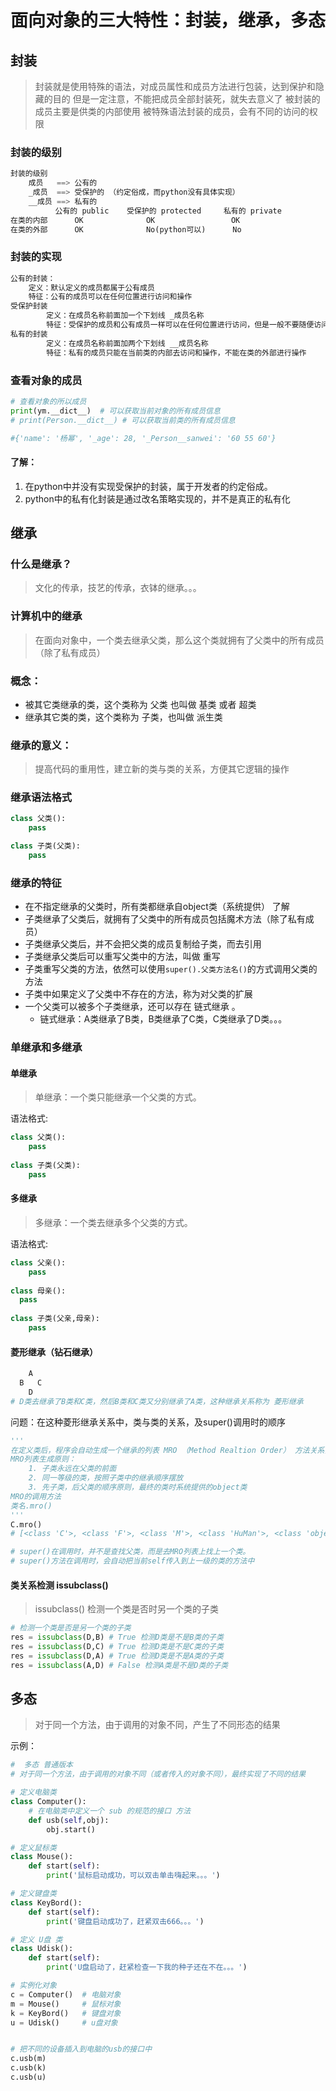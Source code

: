 # 面向对象的三大特性：封装，继承，多态

## 封装

> 封装就是使用特殊的语法，对成员属性和成员方法进行包装，达到保护和隐藏的目的 但是一定注意，不能把成员全部封装死，就失去意义了 被封装的成员主要是供类的内部使用 被特殊语法封装的成员，会有不同的访问的权限

### 封装的级别

```python
封装的级别
    成员   ==> 公有的
    _成员  ==> 受保护的 （约定俗成，而python没有具体实现）
    __成员 ==> 私有的
          公有的 public    受保护的 protected     私有的 private
在类的内部      OK              OK                 OK
在类的外部      OK              No(python可以)      No
```

### 封装的实现

```python
公有的封装：
    定义：默认定义的成员都属于公有成员
    特征：公有的成员可以在任何位置进行访问和操作
受保护封装
		定义：在成员名称前面加一个下划线 _成员名称
		特征：受保护的成员和公有成员一样可以在任何位置进行访问，但是一般不要随便访问和操作受保护成员
私有的封装
		定义：在成员名称前面加两个下划线 __成员名称
		特征：私有的成员只能在当前类的内部去访问和操作，不能在类的外部进行操作
```

### 查看对象的成员

```python
# 查看对象的所以成员
print(ym.__dict__)  # 可以获取当前对象的所有成员信息
# print(Person.__dict__) # 可以获取当前类的所有成员信息

#{'name': '杨幂', '_age': 28, '_Person__sanwei': '60 55 60'}
```

#### 了解：

1. 在python中并没有实现受保护的封装，属于开发者的约定俗成。
2. python中的私有化封装是通过改名策略实现的，并不是真正的私有化

## 继承

### 什么是继承？

> 文化的传承，技艺的传承，衣钵的继承。。。

### 计算机中的继承

> 在面向对象中，一个类去继承父类，那么这个类就拥有了父类中的所有成员（除了私有成员）

### 概念：

- 被其它类继承的类，这个类称为 父类 也叫做 基类 或者 超类
- 继承其它类的类，这个类称为 子类，也叫做 派生类

### 继承的意义：

> 提高代码的重用性，建立新的类与类的关系，方便其它逻辑的操作

### 继承语法格式

```python
class 父类():
	pass

class 子类(父类):
	pass
```

### 继承的特征

- 在不指定继承的父类时，所有类都继承自object类（系统提供） 了解
- 子类继承了父类后，就拥有了父类中的所有成员包括魔术方法（除了私有成员）
- 子类继承父类后，并不会把父类的成员复制给子类，而去引用
- 子类继承父类后可以重写父类中的方法，叫做 重写
- 子类重写父类的方法，依然可以使用`super().父类方法名()`的方式调用父类的方法
- 子类中如果定义了父类中不存在的方法，称为对父类的扩展
- 一个父类可以被多个子类继承，还可以存在 链式继承 。
  - 链式继承：A类继承了B类，B类继承了C类，C类继承了D类。。。

### 单继承和多继承

#### 单继承

> 单继承：一个类只能继承一个父类的方式。

语法格式:

```python
class 父类():
	pass
	
class 子类(父类):
	pass
```

#### 多继承

> 多继承：一个类去继承多个父类的方式。

语法格式:

```python
class 父亲():
	pass
	
class 母亲():
  pass
  
class 子类(父亲,母亲):
	pass
```

#### 菱形继承（钻石继承）

```python
    A
  B   C
    D
# D类去继承了B类和C类，然后B类和C类又分别继承了A类，这种继承关系称为 菱形继承
```

问题：在这种菱形继承关系中，类与类的关系，及super()调用时的顺序

```python
'''
在定义类后，程序会自动生成一个继承的列表 MRO （Method Realtion Order） 方法关系列表
MRO列表生成原则：
	1. 子类永远在父类的前面
	2. 同一等级的类，按照子类中的继承顺序摆放
	3. 先子类，后父类的顺序原则，最终的类时系统提供的object类
MRO的调用方法
类名.mro()
'''
C.mro()
# [<class 'C'>, <class 'F'>, <class 'M'>, <class 'HuMan'>, <class 'object'>]

# super()在调用时，并不是查找父类，而是去MRO列表上找上一个类。
# super()方法在调用时，会自动把当前self传入到上一级的类的方法中
```

#### 类关系检测 issubclass()

> issubclass() 检测一个类是否时另一个类的子类

```python
# 检测一个类是否是另一个类的子类
res = issubclass(D,B) # True 检测D类是不是B类的子类
res = issubclass(D,C) # True 检测D类是不是C类的子类
res = issubclass(D,A) # True 检测D类是不是A类的子类
res = issubclass(A,D) # False 检测A类是不是D类的子类
```

## 多态

> 对于同一个方法，由于调用的对象不同，产生了不同形态的结果

示例：

```python
#  多态 普通版本
# 对于同一个方法，由于调用的对象不同（或者传入的对象不同），最终实现了不同的结果

# 定义电脑类
class Computer():
    # 在电脑类中定义一个 sub 的规范的接口 方法
    def usb(self,obj):
        obj.start()

# 定义鼠标类
class Mouse():
    def start(self):
        print('鼠标启动成功，可以双击单击嗨起来。。。')

# 定义键盘类
class KeyBord():
    def start(self):
        print('键盘启动成功了，赶紧双击666。。。')

# 定义 U盘 类
class Udisk():
    def start(self):
        print('U盘启动了，赶紧检查一下我的种子还在不在。。。')

# 实例化对象
c = Computer()  # 电脑对象
m = Mouse()     # 鼠标对象
k = KeyBord()   # 键盘对象
u = Udisk()     # u盘对象


# 把不同的设备插入到电脑的usb的接口中
c.usb(m)
c.usb(k)
c.usb(u)
```

